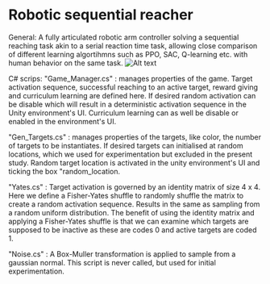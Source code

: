 # Robotic sequential reacher
 
General:
A fully articulated robotic arm controller solving a sequential reaching task akin to a serial reaction time task, allowing close comparison of different learning algortihmns such as PPO, SAC, Q-learning etc. with human behavior on the same task. 
![Alt text](sendeniz/robotic-sequential-reacher/figs/train_env.png?raw=true "Optional Title")

C# scrips: 
"Game_Manager.cs" : manages properties of the game. Target activation sequence, successful reaching to an active target, reward giving and curriculum learning are defined here. If desired random activation can be disable which will result in a deterministic activation sequence in the Unity environment's UI. 
Curriculum learning can as well be disable or enabled in the environment's UI.
	
"Gen_Targets.cs" : manages properties of the targets, like color, the number of targets to be instantiates. If desired targets can initialised at random 	locations, which we used for experimentation but excluded in the present study. Random target location is activated in the unity environment's UI and ticking the
box "random_location. 

"Yates.cs" : Target activation is governed by an identity matrix of size 4 x 4. Here we define a Fisher-Yates shuffle to randomly shuffle the matrix to create a random activation sequence. Results in the same as sampling from a random uniform distribution. The benefit of using the identity matrix and applying a Fisher-Yates shuffle is that we can examine which targets are supposed to be inactive as these are codes 0 and active targets are coded 1.
	
"Noise.cs" : A Box-Muller transformation is applied to sample from a gaussian normal. This script is never called, but used for initial experimentation.
